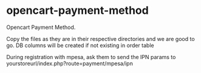 # opencart-payment-method
Opencart Payment Method. 

Copy the files as they are in their respective directories and we are good to go. 
DB columns will be created if not existing in order table

During registration with mpesa, ask them to send the IPN params to yourstoreurl/index.php?route=payment/mpesa/ipn